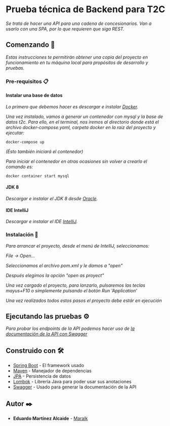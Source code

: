 # Prueba técnica de Backend para T2C
_Se trata de hacer una API para una cadena de concesionarios. Van a usarlo con una SPA, por lo que requieren que siga REST._

## Comenzando 🚀
_Estas instrucciones te permitirán obtener una copia del proyecto en funcionamiento en tu máquina local para propósitos de desarrollo y pruebas._


### Pre-requisitos 📋

#### Instalar una base de datos
_Lo primero que debemos hacer es descargar e instalar [Docker](https://docs.docker.com/get-docker/)._

_Una vez instalado, vamos a generar un contenedor con mysql y la base de datos t2c._
_Para ello, en el terminal, nos iremos al directorio donde está el archivo docker-compose.yaml, carpeta docker en la raiz del proyecto y ejecutar:_
```
docker-compose up
```
_(Ésto también iniciará el contenedor)_

_Para iniciar el contenedor en otras ocasiones sin volver a crearlo el comando es:_
```
docker container start mysql
```

#### JDK 8
_Descargar e instalar el JDK 8 desde [Oracle](https://www.oracle.com/es/java/technologies/javase/javase8-archive-downloads.html)._

#### IDE IntelliJ
_Descargar e instalar el IDE [IntelliJ](https://www.jetbrains.com/es-es/idea/download/)._

### Instalación 🔧
_Para arrancar el proyecto, desde el menú de IntelliJ, seleccionamos:_

_File -> Open..._

_Seleccionamos el archivo pom.xml y le damos a "open"_

_Después elegimos la opción "open as proyect"_

_Una vez cargado el proyecto, para lanzarlo, pulsaremos las teclas mayus+F10 o simplemente pulsando el botón Run 'Application'_

_Una vez realizados todos estos pasos el proyecto debe estár en ejecución_


## Ejecutando las pruebas ⚙️
_Para probar los endpoints de la API podemos hacer uso de [la documentación de la API con Swagger](http://localhost:8080/swagger-ui.html)_


## Construido con 🛠️
* [Spring Boot](https://docs.spring.io/spring-boot/docs/current/reference/htmlsingle/) - El framework usado
* [Maven](https://maven.apache.org/) - Manejador de dependencias
* [JPA](https://spring.io/projects/spring-data-jpa) - Persistencia de datos
* [Lombok](https://projectlombok.org/download) - Librería Java para poder usar sus anotaciones
* [Swagger](https://swagger.io/docs/) - Usado para generar la documentación de la API


## Autor ✒️
* **Eduardo Martínez Alcaide** - [Maralk](https://github.com/Maralk)
